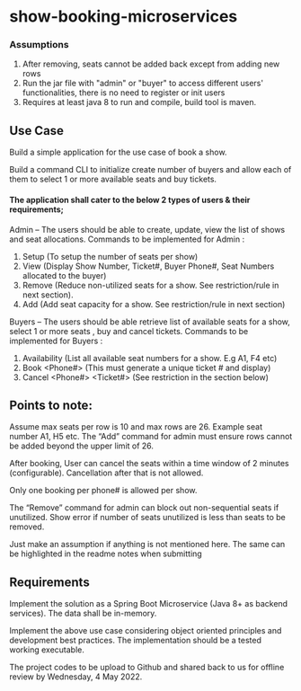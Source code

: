 # show-booking-microservices

### Assumptions

1. After removing, seats cannot be added back except from adding new rows
2. Run the jar file with "admin" or "buyer" to access different users' functionalities, there is no need to register or init users
3. Requires at least java 8 to run and compile, build tool is maven.

## Use Case

Build a simple application for the use case of book a show.

Build a command CLI to initialize create number of buyers and allow each of them to select 1 or more available seats and buy tickets.  
 
#### The application shall cater to the below 2 types of users & their requirements;

Admin – The users should be able to create, update, view the list of shows and seat allocations.
Commands to be implemented for Admin :
1. Setup  <Show Number> <Number of Rows> <Number of seats per row>  <Cancellation window in minutes>   (To setup the number of seats per show)
2. View <Show Number>     (Display Show Number, Ticket#, Buyer Phone#, Seat Numbers allocated to the buyer)
3. Remove <Show Number> <count of seats to be reduced>   (Reduce non-utilized seats for a show. See restriction/rule in next section).
4. Add <Show Number> <number of rows to be added>  (Add seat capacity for a show. See restriction/rule in next section)
 
Buyers – The users should be able retrieve list of available seats for a show, select 1 or more seats , buy and cancel tickets. 
Commands to be implemented for Buyers :
1. Availability  <Show Number>    (List all available seat numbers for a show. E.g A1, F4 etc)
2. Book  <Show Number> <Phone#> <Comma separated list of seats>  (This must generate a unique ticket # and display)
3. Cancel <Show Number>  <Phone#>  <Ticket#>  (See restriction in the section below)
                     
## Points to note:

Assume max seats per row is 10 and max rows are 26. Example seat number A1,  H5 etc. The “Add” command for admin must ensure rows cannot be added beyond the upper limit of 26.

After booking, User can cancel the seats within a time window of 2 minutes (configurable).   Cancellation after that is not allowed.

Only one booking per phone# is allowed per show.

The “Remove” command for admin can block out non-sequential seats if unutilized. Show error if number of seats unutilized is less than seats to be removed.

Just make an assumption if anything is not mentioned here. The same can be highlighted in the readme notes when submitting

## Requirements
Implement the solution as a Spring Boot Microservice (Java 8+ as backend services). The data shall be in-memory.  

Implement the above use case considering object oriented principles and development best practices. The implementation should be a tested working executable. 

The project codes to be upload to Github and shared back to us for offline review by Wednesday, 4 May 2022.